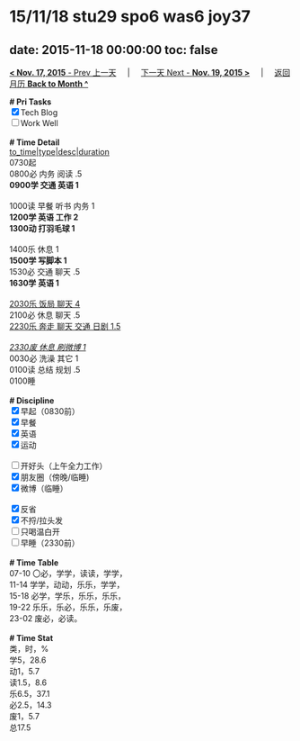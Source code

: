 # 15/11/18 stu29 spo6 was6 joy37

date: 2015-11-18 00:00:00
toc: false
---
[**< Nov. 17, 2015** - Prev 上一天](/lifelogs/2015/11/d17.md) &nbsp; &nbsp; | &nbsp; &nbsp; [下一天 Next - **Nov. 19, 2015 >**](/lifelogs/2015/11/d19.md) &nbsp; &nbsp; |  &nbsp; &nbsp; [返回月历 **Back to Month ^**](/lifelogs/2015/11/index.md)
<br/><div><b># Pri Tasks</b></div><div><input checked="true" type="checkbox"/>Tech Blog</div><div><input type="checkbox"/>Work Well</div><div><br/></div><div><b># Time Detail</b></div><div><u>to_time|type|desc|duration</u></div><div>0730起</div><div>0800必 内务 阅读 .5</div><div><b>0900学 交通 英语 1</b></div><div><br/></div><div>1000读 早餐 听书 内务 1</div><div><b>1200学 英语 工作 2</b></div><div><b>1300动 打羽毛球 1</b></div><div><br/></div><div>1400乐 休息 1</div><div><b>1500学 写脚本 1</b></div><div>1530必 交通 聊天 .5</div><div><b>1630学 英语 1</b></div><div><br/></div><div><u>2030乐 饭局 聊天 4</u></div><div>2100必 休息 聊天 .5</div><div><u>2230乐 奔走 聊天 交通 日剧 1.5</u></div><div><br/></div><div><u><i>2330废 休息 刷微博 1</i></u></div><div>0030必 洗澡 其它 1</div><div>0100读 总结 规划 .5</div><div>0100睡</div><div><br/></div><div><b># Discipline</b></div><div><input checked="true" type="checkbox"/>早起（0830前）</div><div><input checked="true" type="checkbox"/>早餐</div><div><input checked="true" type="checkbox"/>英语</div><div><input checked="true" type="checkbox"/>运动</div><div><br/></div><div><input type="checkbox"/>开好头（上午全力工作）</div><div><input checked="true" type="checkbox"/>朋友圈（傍晚/临睡)</div><div><input checked="true" type="checkbox"/>微博（临睡）</div><div><br/></div><div><input checked="true" type="checkbox"/>反省</div><div><input checked="true" type="checkbox"/>不捋/拉头发</div><div><input type="checkbox"/>只喝温白开</div><div><input type="checkbox"/>早睡（2330前）</div><div><br/></div><div><b># Time Table</b></div><div>07-10 〇必，学学，读读，学学，</div><div>11-14 学学，动动，乐乐，学学，</div><div>15-18 必学，学乐，乐乐，乐乐，</div><div>19-22 乐乐，乐必，乐乐，乐废，</div><div>23-02 废必，必读。</div><div><br/></div><div><b># Time Stat</b></div><div>类，时，%</div><div>学5，28.6</div><div>动1，5.7</div><div>读1.5，8.6</div><div>乐6.5，37.1</div><div>必2.5，14.3</div><div>废1，5.7</div><div>总17.5</div>
